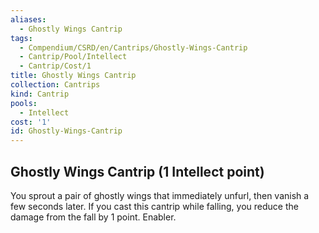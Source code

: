 ```yaml
---
aliases:
  - Ghostly Wings Cantrip
tags:
  - Compendium/CSRD/en/Cantrips/Ghostly-Wings-Cantrip
  - Cantrip/Pool/Intellect
  - Cantrip/Cost/1
title: Ghostly Wings Cantrip
collection: Cantrips
kind: Cantrip
pools:
  - Intellect
cost: '1'
id: Ghostly-Wings-Cantrip
---
```

## Ghostly Wings Cantrip (1 Intellect point)  
You sprout a pair of ghostly wings that immediately unfurl, then vanish a few seconds later. If you cast this cantrip while falling, you reduce the damage from the fall by 1 point. Enabler.   
  
  
